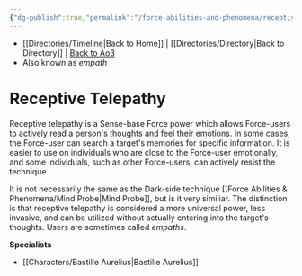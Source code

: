 ```yaml
---
{"dg-publish":true,"permalink":"/force-abilities-and-phenomena/receptive-telepathy/"}
---
```


- [[Directories/Timeline\|Back to Home]] | [[Directories/Directory\|Back to Directory]] | [Back to Ao3](https://archiveofourown.org/works/19334440/chapters/45992584)
- Also known as *empath*

# Receptive Telepathy
Receptive telepathy is a Sense-base Force power which allows Force-users to actively read a person's thoughts and feel their emotions. In some cases, the Force-user can search a target's memories for specific information. It is easier to use on individuals who are close to the Force-user emotionally, and some individuals, such as other Force-users, can actively resist the technique. 

It is not necessarily the same as the Dark-side technique [[Force Abilities & Phenomena/Mind Probe\|Mind Probe]], but is it very similiar. The distinction is that receptive telepathy is considered a more universal power, less invasive, and can be utilized without actually entering into the target's thoughts. Users are sometimes called *empaths*.

**Specialists**
- [[Characters/Bastille Aurelius\|Bastille Aurelius]]
